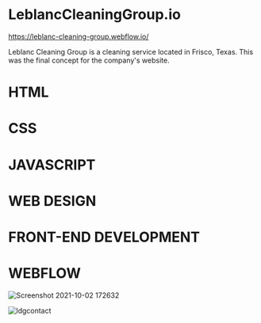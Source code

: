 # LeblancCleaningGroup.io
https://leblanc-cleaning-group.webflow.io/ <br>

Leblanc Cleaning Group is a cleaning service located in Frisco, Texas. 
This was the final concept for the company's website. 

# HTML 
# CSS
# JAVASCRIPT 
# WEB DESIGN 
# FRONT-END DEVELOPMENT 
# WEBFLOW 

![Screenshot 2021-10-02 172632](https://user-images.githubusercontent.com/78777206/135733289-eec11d0e-eada-405e-a8fc-927d9b2421f4.png)


![ldgcontact](https://user-images.githubusercontent.com/78777206/135733219-28233c75-8649-4dbe-b747-2b517736da41.png)

